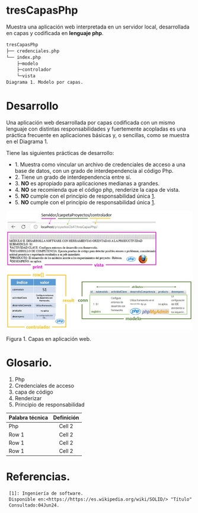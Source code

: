 # tresCapasPhp
Muestra una aplicación web interpretada en un servidor local, 
desarrollada en capas y codificada en **lenguaje php**.

```bash
tresCapasPhp
├── credenciales.php
└── index.php
	├─modelo
	├─controlador
	└─vista
Diagrama 1. Modelo por capas.
```

# Desarrollo
Una aplicación web desarrollada por capas codificada con un mismo lenguaje 
con distintas responsabilidades y fuertemente acopladas es una práctica 
frecuente en aplicaciones básicas y, o sencillas, como se muestra en el 
Diagrama 1.

Tiene las siguientes prácticas de desarrollo:
     <ul> 
	 <li> 1. Muestra como vincular un archivo de credenciales de acceso 
		   a una base de datos, con un grado de interdependencia al código Php.</li>
     <li> 2. Tiene un grado de interdependencia entre sí.</li>
	 <li> 3. **NO** es apropiado para aplicaciones medianas a grandes.</li> 
	 <li> 4. **NO** se recomienda que el código php, renderize la capa de vista.</li> 
	 <li> 5. **NO** cumple con el principio de responsabilidad única [1].
	 <li> 5. **NO** cumple con el principio de responsabilidad única [1].
     </ul>
     
![capasModeloVistaControlador](/img/capasModeloVistaControlador.jpg "modelo en capascon Php")

Figura 1. Capas en aplicación web.

# Glosario. 
<ol>
<li>Php</li>
<li>Credenciales de acceso</li>
<li>capa de código</li>
<li>Renderizar</li>
<li>Principio de responsabilidad</li>
</ol>

| Palabra técnica| Definición | 
|:-------------- |:----------:| 
| Php            | Cell 2     | 
| Row 1          | Cell 2     | 
| Row 1          | Cell 2     | 
| Row 1          | Cell 2     | 
# Referencias.

[1]: https://es.wikipedia.org/wiki/SOLID 

     [1]: Ingeniería de software.
     Disponible en:<https://https://es.wikipedia.org/wiki/SOLID/> "Título"
     Consultado:04Jun24.


